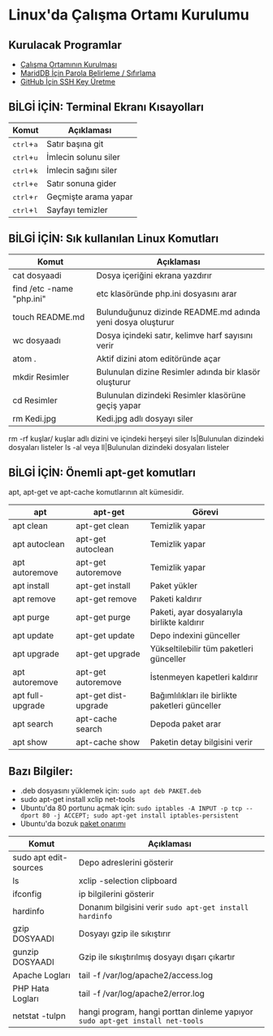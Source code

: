 # Linux'da Çalışma Ortamı Kurulumu

## Kurulacak Programlar
- [Çalışma Ortamının Kurulması](../konular/ayarlar.ubuntu.md)
- [MaridDB İçin Parola Belirleme / Sıfırlama](../konular/ayarlar.mariadb.md)
- [GitHub İçin SSH Key Üretme](../konular/ayarlar.sshkey.md)




## BİLGİ İÇİN: Terminal Ekranı Kısayolları
Komut | Açıklaması
------------ | -------------
<kbd>ctrl</kbd>+<kbd>a</kbd> | Satır başına git
<kbd>ctrl</kbd>+<kbd>u</kbd> | İmlecin solunu siler
<kbd>ctrl</kbd>+<kbd>k</kbd> | İmlecin sağını siler
<kbd>ctrl</kbd>+<kbd>e</kbd> | Satır sonuna gider
<kbd>ctrl</kbd>+<kbd>r</kbd> | Geçmişte arama yapar
<kbd>ctrl</kbd>+<kbd>l</kbd> | Sayfayı temizler


## BİLGİ İÇİN: Sık kullanılan Linux Komutları
Komut | Açıklaması
------------ | -------------
cat dosyaadi| Dosya içeriğini ekrana yazdırır
find /etc -name "php.ini" | etc klasöründe php.ini dosyasını arar
touch README.md| Bulunduğunuz dizinde README.md adında yeni dosya oluşturur
wc dosyaadı| Dosya içindeki satır, kelimve harf sayısını verir
atom . | Aktif dizini atom editöründe açar
mkdir Resimler| Bulunulan dizine Resimler adında bir klasör oluşturur
cd Resimler| Bulunulan dizindeki Resimler klasörüne geçiş yapar
rm Kedi.jpg| Kedi.jpg adlı dosyayı siler
rm -rf kuşlar/ kuşlar adlı dizini ve içindeki herşeyi siler
ls|Bulunulan dizindeki dosyaları listeler
ls -al  veya ll|Bulunulan dizindeki dosyaları listeler

## BİLGİ İÇİN: Önemli apt-get komutları
apt, apt-get ve apt-cache komutlarının alt kümesidir.

apt|apt-get|Görevi
--- | --- | ---
apt clean|apt-get clean|Temizlik yapar
apt autoclean|apt-get autoclean|Temizlik yapar
apt autoremove|apt-get autoremove|Temizlik yapar
apt install|apt-get install|Paket yükler
apt remove|apt-get remove|Paketi kaldırır
apt purge|apt-get purge|Paketi, ayar dosyalarıyla birlikte kaldırır
apt update|apt-get update|Depo indexini günceller
apt upgrade|apt-get upgrade|Yükseltilebilir tüm paketleri günceller
apt autoremove|apt-get autoremove|İstenmeyen kapetleri kaldırır
apt full-upgrade|apt-get dist-upgrade|Bağımlılıkları ile birlikte paketleri günceller
apt search|apt-cache search|Depoda paket arar
apt show|apt-cache show|Paketin detay bilgisini verir

## Bazı Bilgiler:
- .deb dosyasını yüklemek için: ```sudo apt deb PAKET.deb```
- sudo apt-get install xclip net-tools
- Ubuntu'da 80 portunu açmak için: ```sudo iptables -A INPUT -p tcp --dport 80 -j ACCEPT; sudo apt-get install iptables-persistent```
- Ubuntu'da bozuk [paket onarımı](https://www.techbrown.com/fix-broken-packages-ubuntu-16-04/)

Komut | Açıklaması
------------ | -------------
sudo apt edit-sources|Depo adreslerini gösterir
ls | xclip -selection clipboard|Komut çıktısını panoya kopyalar ```sudo apt-get install xlicp```
ifconfig|ip bilgilerini gösterir
hardinfo| Donanım bilgisini verir ```sudo apt-get install hardinfo```
gzip DOSYAADI|Dosyayı gzip ile sıkıştırır
gunzip DOSYAADI|Gzip ile sıkıştırılmış dosyayı dışarı çıkartır
Apache Logları|tail -f /var/log/apache2/access.log
PHP Hata Logları|tail -f /var/log/apache2/error.log
netstat -tulpn|hangi program, hangi porttan dinleme yapıyor ```sudo apt-get install net-tools```







